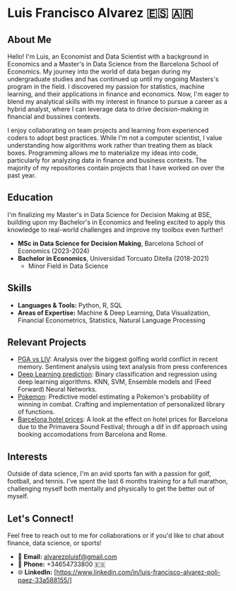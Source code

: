 # Luis Francisco Alvarez 🇪🇸 🇦🇷

## About Me
Hello! I'm Luis, an Economist and Data Scientist with a background in Economics and a Master's in Data Science from the Barcelona School of Economics. My journey into the world of data began during my undergraduate studies and has continued up until my ongoing Masters's program in the field. I discovered my passion for statistics, machine learning, and their applications in finance and economics.  Now, I'm eager to blend my analytical skills with my interest in finance to pursue a career as a hybrid analyst, where I can leverage data to drive decision-making in financial and bussines contexts. 

I enjoy collaborating on team projects and learning from experienced coders to adopt best practices. While I'm not a computer scientist, I value understanding how algorithms work rather than treating them as black boxes. Programming allows me to materialize my ideas into code, particularly for analyzing data in finance and business contexts. The majority of my repositories contain projects that I have worked on over the past year.

## Education
I'm finalizing  my Master's in Data Science for Decision Making at BSE, building upon my Bachelor's in Economics and feeling excited to apply this knowledge to real-world challenges and improve my toolbox even further!

- **MSc in Data Science for Decision Making**, Barcelona School of Economics (2023-2024)
- **Bachelor in Economics**, Universidad Torcuato Ditella (2018-2021)
  - Minor Field in Data Science


## Skills

- **Languages & Tools:** Python, R, SQL
- **Areas of Expertise:** Machine & Deep Learning, Data Visualization, Financial Econometrics,  Statistics, Natural Language Processing


## Relevant Projects

- [PGA vs LIV](https://github.com/mgallon235/pga_liv):
      Analysis over the biggest golfing world conflict in recent memory. Sentiment analysis using text analysis from press conferences
- [Deep Learning prediction](https://github.com/lalvarezpoli/DeepLearning):
      Binary classification and regression using deep learning algorithms. KNN, SVM, Ensemble models and (Feed Forward) Neural Networks.
- [Pokemon](https://github.com/ruimaciell/CDS_final_pokemon):
      Predictive model estimating a Pokemon's probability of winning in combat. Crafting and implementation of personalized library of functions.
- [Barcelona hotel prices](https://github.com/VanessaKromm/Booking_Scraping):
      A look at the effect on hotel prices for Barcelona due to the Primavera Sound Festival; through a dif in dif approach using booking accomodations from Barcelona and Rome.


## Interests

Outside of data science, I'm an avid sports fan with a passion for golf, football, and tennis. I've spent the last 6 months training for a full marathon, challenging myself both mentally and physically to get the better out of myself.

## Let's Connect!

Feel free to reach out to me for collaborations or if you'd like to chat about finance, data science, or sports!

- 📧 **Email:** alvarezpluisf@gmail.com
- 📱 **Phone:** +34654733800 🇪🇸
- 🌐 **LinkedIn:** [https://www.linkedin.com/in/luis-francisco-alvarez-poli-paez-33a588155/]



